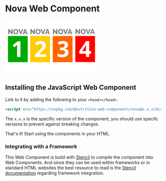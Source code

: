 # Nova Web Component

![Nova](images/nova.png)

## Installing the JavaScript Web Component

Link to it by adding the following to your `<head></head>`.

```html
<script src="https://unpkg.com/@nutrition-web-components/nova@x.x.x/dist/nova.js"></script>
```

The `x.x.x` is the specific version of the component, you should use specifc versions to prevent against breaking changes.

That's it! Start using the components in your HTML.

### Integrating with a Framework

This Web Component is build with [Stencil](http://stenciljs.com/) to compile the component into Web Components. And since they can be used within frameworks or in standard HTML websites the best resource to read is the [Stencil documentation](https://stenciljs.com/docs/overview) regarding framework integration.
